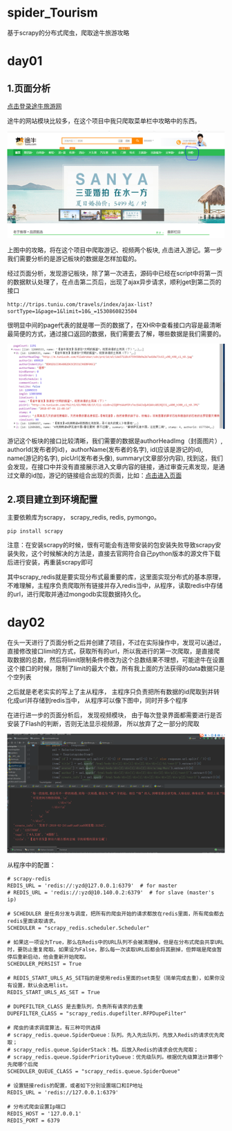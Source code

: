 # spider_Tourism
基于scrapy的分布式爬虫，爬取途牛旅游攻略

# day01

## 1.页面分析

[点击登录途牛旅游网](http://v.tuniu.com/)

途牛的网站模块比较多，在这个项目中我只爬取菜单栏中攻略中的东西。

![分析_网页1](img\fenxi_wangye1.PNG)

上图中的攻略，将在这个项目中爬取游记、视频两个板块, 点击进入游记。第一步我们需要分析的是游记板块的数据是怎样加载的。

经过页面分析，发现游记板块，除了第一次进去，源码中已经在script中将第一页的数据默认处理了，在点击第二页后，出现了ajax异步请求，顺利get到第二页的接口

	http://trips.tuniu.com/travels/index/ajax-list?sortType=1&page=1&limit=10&_=1530860823504

很明显中间的page代表的就是哪一页的数据了，在XHR中查看接口内容是最清晰最简便的方式，通过接口返回的数据，我们需要去了解，哪些数据是我们需要的。

![接口分析](img\jiekoufenxi.PNG)

游记这个板块的接口比较清晰，我们需要的数据是authorHeadImg（封面图片）, authorId(发布者的id)，authorName(发布者的名字), id(应该是游记的id), name(游记的名字), picUrl(发布者头像), summary(文章部分内容), 找到这，我们会发现，在接口中并没有直接展示进入文章内容的链接，通过审查元素发现，是通过文章的id加，游记的链接组合出现的页面，比如：[点击进入页面](http://www.tuniu.com/trips/12606533)

## 2.项目建立到环境配置
主要依赖库为scrapy， scrapy_redis, redis, pymongo。

	pip install scrapy

注意：在安装scrapy的时候，很有可能会有连带安装的包安装失败导致scrapy安装失败，这个时候解决的方法是，直接去官网符合自己python版本的源文件下载后进行安装，再重装scrapy即可

其中scrapy_redis就是要实现分布式最重要的库，这里面实现分布式的基本原理，不难理解，主程序负责爬取所有链接并存入redis当中，从程序，读取redis中存储的url，进行爬取并通过mongodb实现数据持久化。

# day02
在头一天进行了页面分析之后并创建了项目，不过在实际操作中，发现可以通过，直接修改接口limit的方式，获取所有的url，所以我进行的第一次爬取，是直接爬取数据的总数，然后将limit限制条件修改为这个总数结果不理想，可能途牛在设置这个接口的时候，限制了limit的最大个数，所有我上面的方法获得的data数据只是个空列表

之后就是老老实实的写上了主从程序， 主程序只负责把所有数据的id爬取到并转化成url并存储到redis当中， 从程序可以像下图中，同时开多个程序

在进行进一步的页面分析后， 发现视频模块， 由于每次登录界面都需要进行是否安装了Flash的判断，否则无法显示视频源， 所以放弃了之一部分的爬取

![多个从程序同时进行](img\congjispider.png)

从程序中的配置：

	# scrapy-redis
	REDIS_URL = 'redis://:yzd@127.0.0.1:6379'  # for master
	# REDIS_URL = 'redis://:yzd@10.140.0.2:6379'  # for slave (master's ip)
	
	# SCHEDULER 是任务分发与调度，把所有的爬虫开始的请求都放在redis里面，所有爬虫都去redis里面读取请求。
	SCHEDULER = "scrapy_redis.scheduler.Scheduler"
	
	# 如果这一项设为True，那么在Redis中的URL队列不会被清理掉，但是在分布式爬虫共享URL时，要防止重复爬取。如果设为False，那么每一次读取URL后都会将其删掉，但弊端是爬虫暂停后重新启动，他会重新开始爬取。 
	SCHEDULER_PERSIST = True
	
	# REDIS_START_URLS_AS_SET指的是使用redis里面的set类型（简单完成去重），如果你没有设置，默认会选用list。
	REDIS_START_URLS_AS_SET = True
	
	# DUPEFILTER_CLASS 是去重队列，负责所有请求的去重
	DUPEFILTER_CLASS = "scrapy_redis.dupefilter.RFPDupeFilter"
	
	# 爬虫的请求调度算法，有三种可供选择
	# scrapy_redis.queue.SpiderQueue：队列。先入先出队列，先放入Redis的请求优先爬取；
	# scrapy_redis.queue.SpiderStack：栈。后放入Redis的请求会优先爬取；
	# scrapy_redis.queue.SpiderPriorityQueue：优先级队列。根据优先级算法计算哪个先爬哪个后爬
	SCHEDULER_QUEUE_CLASS = "scrapy_redis.queue.SpiderQueue"
	
	# 设置链接redis的配置，或者如下分别设置端口和IP地址
	REDIS_URL = 'redis://127.0.0.1:6379'
	
	# 分布式爬虫设置Ip端口
	REDIS_HOST = '127.0.0.1'
	REDIS_PORT = 6379

